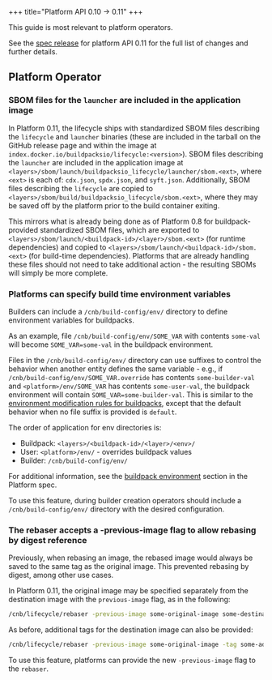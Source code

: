 +++
title="Platform API 0.10 -> 0.11"
+++

<!--more-->

This guide is most relevant to platform operators.

See the [spec release](https://github.com/buildpacks/spec/releases/tag/platform%2Fv0.11) for platform API 0.11 for the full list of changes and further details.

## Platform Operator

### SBOM files for the `launcher` are included in the application image

In Platform 0.11, the lifecycle ships with standardized SBOM files describing the `lifecycle` and `launcher` binaries
(these are included in the tarball on the GitHub release page and within the image at `index.docker.io/buildpacksio/lifecycle:<version>`).
SBOM files describing the `launcher` are included in the application image at `<layers>/sbom/launch/buildpacksio_lifecycle/launcher/sbom.<ext>`,
where `<ext>` is each of: `cdx.json`, `spdx.json`, and `syft.json`.
Additionally, SBOM files describing the `lifecycle` are copied to `<layers>/sbom/build/buildpacksio_lifecycle/sbom.<ext>`,
where they may be saved off by the platform prior to the build container exiting.

This mirrors what is already being done as of Platform 0.8 for buildpack-provided standardized SBOM files,
which are exported to `<layers>/sbom/launch/<buildpack-id>/<layer>/sbom.<ext>` (for runtime dependencies)
and copied to `<layers>/sbom/launch/<buildpack-id>/sbom.<ext>` (for build-time dependencies).
Platforms that are already handling these files should not need to take additional action -
the resulting SBOMs will simply be more complete.

### Platforms can specify build time environment variables

Builders can include a `/cnb/build-config/env/` directory to define environment variables for buildpacks.

As an example, file `/cnb/build-config/env/SOME_VAR` with contents `some-val` will become `SOME_VAR=some-val` in the buildpack environment.

Files in the `/cnb/build-config/env/` directory can use suffixes to control the behavior when another entity defines the same variable -
e.g., if `/cnb/build-config/env/SOME_VAR.override` has contents `some-builder-val` and `<platform>/env/SOME_VAR` has contents `some-user-val`,
the buildpack environment will contain `SOME_VAR=some-builder-val`.
This is similar to the [environment modification rules for buildpacks](https://github.com/buildpacks/spec/blob/main/buildpack.md#environment-variable-modification-rules),
except that the default behavior when no file suffix is provided is `default`.

The order of application for env directories is:
* Buildpack: `<layers>/<buildpack-id>/<layer>/<env>/`
* User: `<platform>/env/` - overrides buildpack values
* Builder: `/cnb/build-config/env/`

For additional information, see the [buildpack environment](https://github.com/buildpacks/spec/blob/main/platform.md#buildpack-environment) section in the Platform spec.

To use this feature, during builder creation operators should include a `/cnb/build-config/env/` directory with the desired configuration. 

### The rebaser accepts a -previous-image flag to allow rebasing by digest reference

Previously, when rebasing an image, the rebased image would always be saved to the same tag as the original image.
This prevented rebasing by digest, among other use cases.

In Platform 0.11, the original image may be specified separately from the destination image with the `previous-image` flag, as in the following:

```bash
/cnb/lifecycle/rebaser -previous-image some-original-image some-destination-image
```

As before, additional tags for the destination image can also be provided:

```bash
/cnb/lifecycle/rebaser -previous-image some-original-image -tag some-additional-tag:latest some-destination-image
```

To use this feature, platforms can provide the new `-previous-image` flag to the `rebaser`.
